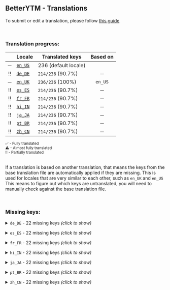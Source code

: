 <!--
  ‼️‼️‼️‼️‼️‼️‼️‼️‼️‼️‼️‼️‼️‼️‼️‼️‼️‼️‼️‼️‼️‼️‼️‼️‼️‼️‼️‼️‼️‼️‼️‼️‼️‼️‼️‼️‼️‼️‼️‼️‼️‼️‼️‼️‼️‼️‼️‼️‼️‼️‼️‼️‼️‼️‼️‼️
  ‼️‼️‼️             THIS IS A GENERATED FILE             ‼️‼️‼️
  ‼️‼️‼️ all changes will be overwritten after next build ‼️‼️‼️
  ‼️‼️‼️ only edit in `src/tools/tr-progress-template.md` ‼️‼️‼️
  ‼️‼️‼️‼️‼️‼️‼️‼️‼️‼️‼️‼️‼️‼️‼️‼️‼️‼️‼️‼️‼️‼️‼️‼️‼️‼️‼️‼️‼️‼️‼️‼️‼️‼️‼️‼️‼️‼️‼️‼️‼️‼️‼️‼️‼️‼️‼️‼️‼️‼️‼️‼️‼️‼️‼️‼️
-->



## BetterYTM - Translations
To submit or edit a translation, please follow [this guide](../../contributing.md#submitting-translations)

<br>

### Translation progress:
| &nbsp; | Locale | Translated keys | Based on |
| :----: | ------ | --------------- | :------: |
| ─ | [`en_US`](./en_US.json) | 236 (default locale) |  |
| ‼️ | [`de_DE`](./de_DE.json) | `214/236` (90.7%) | ─ |
| ─ | [`en_UK`](./en_UK.json) | `236/236` (100%) | `en_US` |
| ‼️ | [`es_ES`](./es_ES.json) | `214/236` (90.7%) | ─ |
| ‼️ | [`fr_FR`](./fr_FR.json) | `214/236` (90.7%) | ─ |
| ‼️ | [`hi_IN`](./hi_IN.json) | `214/236` (90.7%) | ─ |
| ‼️ | [`ja_JA`](./ja_JA.json) | `214/236` (90.7%) | ─ |
| ‼️ | [`pt_BR`](./pt_BR.json) | `214/236` (90.7%) | ─ |
| ‼️ | [`zh_CN`](./zh_CN.json) | `214/236` (90.7%) | ─ |

<sub>
✅ - Fully translated
</sub><br>
<sub>
⚠ - Almost fully translated
</sub><br>
<sub>
‼️ - Partially translated
</sub><br>

<br>

If a translation is based on another translation, that means the keys from the base translation file are automatically applied if they are missing. This is used for locales that are very similar to each other, such as `en_UK` and `en_US`  
This means to figure out which keys are untranslated, you will need to manually check against the base translation file.

<br>

### Missing keys:

<details><summary><code>de_DE</code> - 22 missing keys <i>(click to show)</i></summary><br>

| Key | English text |
| --- | ------------ |
| `create_new_entry` | `Create a new entry` |
| `remove_entry` | `Remove this entry` |
| `auto_like_channels_dialog_title` | `Manage auto-liked channels` |
| `auto_like_channels_dialog_desc` | `Here you can see what channels you have set to auto-like and remove them if you want.\nYou can also manually create them, though it's easier to visit their channel page and click the button.` |
| `auto_like` | `Auto-like` |
| `auto_like_button_tooltip_enabled` | `Click to disable auto-liking. Shift-click to open the management dialog.` |
| `auto_like_button_tooltip_disabled` | `Click to enable auto-liking. Shift-click to open the management dialog.` |
| `add_auto_like_channel_id_prompt` | `Enter the channel ID (the part after "/channel/" in the URL) of the channel you want to auto-like.\nPress "cancel" to exit.` |
| `add_auto_like_channel_invalid_id` | `The entered channel ID is invalid.\nPlease make sure you copy only the part *after* "/channel/" in the URL, excluding the slash.` |
| `add_auto_like_channel_already_exists_prompt_new_name` | `A channel with that ID is already in the list.\nDo you instead want to change its name?` |
| `add_auto_like_channel_name_prompt` | `Enter the name of the channel.\nPress "cancel" to exit.` |
| `auto_like_enabled_toast` | `Auto-liking enabled` |
| `auto_like_disabled_toast` | `Auto-liking disabled` |
| `feature_desc_autoLikeChannels` | `Automatically like all songs and videos of certain channels` |
| `feature_helpText_autoLikeChannels` | `Once enabled, you can enable this feature for certain channels by opening their page and clicking the toggle button. Afterwards, any song you play of that channel will be liked automatically.\nUse the option below to open a dialog to manage the channels.` |
| `feature_desc_openAutoLikeChannelsDialog` | `Open the dialog to manage auto-liked channels` |
| `feature_btn_openAutoLikeChannelsDialog` | `Open dialog` |
| `feature_btn_openAutoLikeChannelsDialog_running` | `Opening...` |
| `feature_desc_initTimeout` | `How long to wait for features to initialize before considering them to likely be in an errored state` |
| `feature_helptext_initTimeout` | `This is the amount of time in milliseconds that the script will wait for features to initialize before considering them to likely be in an errored state.\nThis will not affect the script's behavior in a significant way, but if one of your plugins can't initialize in time, you should try increasing this value.` |
| `plugin_validation_error_invalid_property-1` | `Property '%1' with value '%2' is invalid. Example value: %3` |
| `plugin_validation_error_invalid_property-n` | `Property '%1' with value '%2' is invalid. Example values: %3` |

<br></details>

<details><summary><code>es_ES</code> - 22 missing keys <i>(click to show)</i></summary><br>

| Key | English text |
| --- | ------------ |
| `create_new_entry` | `Create a new entry` |
| `remove_entry` | `Remove this entry` |
| `auto_like_channels_dialog_title` | `Manage auto-liked channels` |
| `auto_like_channels_dialog_desc` | `Here you can see what channels you have set to auto-like and remove them if you want.\nYou can also manually create them, though it's easier to visit their channel page and click the button.` |
| `auto_like` | `Auto-like` |
| `auto_like_button_tooltip_enabled` | `Click to disable auto-liking. Shift-click to open the management dialog.` |
| `auto_like_button_tooltip_disabled` | `Click to enable auto-liking. Shift-click to open the management dialog.` |
| `add_auto_like_channel_id_prompt` | `Enter the channel ID (the part after "/channel/" in the URL) of the channel you want to auto-like.\nPress "cancel" to exit.` |
| `add_auto_like_channel_invalid_id` | `The entered channel ID is invalid.\nPlease make sure you copy only the part *after* "/channel/" in the URL, excluding the slash.` |
| `add_auto_like_channel_already_exists_prompt_new_name` | `A channel with that ID is already in the list.\nDo you instead want to change its name?` |
| `add_auto_like_channel_name_prompt` | `Enter the name of the channel.\nPress "cancel" to exit.` |
| `auto_like_enabled_toast` | `Auto-liking enabled` |
| `auto_like_disabled_toast` | `Auto-liking disabled` |
| `feature_desc_autoLikeChannels` | `Automatically like all songs and videos of certain channels` |
| `feature_helpText_autoLikeChannels` | `Once enabled, you can enable this feature for certain channels by opening their page and clicking the toggle button. Afterwards, any song you play of that channel will be liked automatically.\nUse the option below to open a dialog to manage the channels.` |
| `feature_desc_openAutoLikeChannelsDialog` | `Open the dialog to manage auto-liked channels` |
| `feature_btn_openAutoLikeChannelsDialog` | `Open dialog` |
| `feature_btn_openAutoLikeChannelsDialog_running` | `Opening...` |
| `feature_desc_initTimeout` | `How long to wait for features to initialize before considering them to likely be in an errored state` |
| `feature_helptext_initTimeout` | `This is the amount of time in milliseconds that the script will wait for features to initialize before considering them to likely be in an errored state.\nThis will not affect the script's behavior in a significant way, but if one of your plugins can't initialize in time, you should try increasing this value.` |
| `plugin_validation_error_invalid_property-1` | `Property '%1' with value '%2' is invalid. Example value: %3` |
| `plugin_validation_error_invalid_property-n` | `Property '%1' with value '%2' is invalid. Example values: %3` |

<br></details>

<details><summary><code>fr_FR</code> - 22 missing keys <i>(click to show)</i></summary><br>

| Key | English text |
| --- | ------------ |
| `create_new_entry` | `Create a new entry` |
| `remove_entry` | `Remove this entry` |
| `auto_like_channels_dialog_title` | `Manage auto-liked channels` |
| `auto_like_channels_dialog_desc` | `Here you can see what channels you have set to auto-like and remove them if you want.\nYou can also manually create them, though it's easier to visit their channel page and click the button.` |
| `auto_like` | `Auto-like` |
| `auto_like_button_tooltip_enabled` | `Click to disable auto-liking. Shift-click to open the management dialog.` |
| `auto_like_button_tooltip_disabled` | `Click to enable auto-liking. Shift-click to open the management dialog.` |
| `add_auto_like_channel_id_prompt` | `Enter the channel ID (the part after "/channel/" in the URL) of the channel you want to auto-like.\nPress "cancel" to exit.` |
| `add_auto_like_channel_invalid_id` | `The entered channel ID is invalid.\nPlease make sure you copy only the part *after* "/channel/" in the URL, excluding the slash.` |
| `add_auto_like_channel_already_exists_prompt_new_name` | `A channel with that ID is already in the list.\nDo you instead want to change its name?` |
| `add_auto_like_channel_name_prompt` | `Enter the name of the channel.\nPress "cancel" to exit.` |
| `auto_like_enabled_toast` | `Auto-liking enabled` |
| `auto_like_disabled_toast` | `Auto-liking disabled` |
| `feature_desc_autoLikeChannels` | `Automatically like all songs and videos of certain channels` |
| `feature_helpText_autoLikeChannels` | `Once enabled, you can enable this feature for certain channels by opening their page and clicking the toggle button. Afterwards, any song you play of that channel will be liked automatically.\nUse the option below to open a dialog to manage the channels.` |
| `feature_desc_openAutoLikeChannelsDialog` | `Open the dialog to manage auto-liked channels` |
| `feature_btn_openAutoLikeChannelsDialog` | `Open dialog` |
| `feature_btn_openAutoLikeChannelsDialog_running` | `Opening...` |
| `feature_desc_initTimeout` | `How long to wait for features to initialize before considering them to likely be in an errored state` |
| `feature_helptext_initTimeout` | `This is the amount of time in milliseconds that the script will wait for features to initialize before considering them to likely be in an errored state.\nThis will not affect the script's behavior in a significant way, but if one of your plugins can't initialize in time, you should try increasing this value.` |
| `plugin_validation_error_invalid_property-1` | `Property '%1' with value '%2' is invalid. Example value: %3` |
| `plugin_validation_error_invalid_property-n` | `Property '%1' with value '%2' is invalid. Example values: %3` |

<br></details>

<details><summary><code>hi_IN</code> - 22 missing keys <i>(click to show)</i></summary><br>

| Key | English text |
| --- | ------------ |
| `create_new_entry` | `Create a new entry` |
| `remove_entry` | `Remove this entry` |
| `auto_like_channels_dialog_title` | `Manage auto-liked channels` |
| `auto_like_channels_dialog_desc` | `Here you can see what channels you have set to auto-like and remove them if you want.\nYou can also manually create them, though it's easier to visit their channel page and click the button.` |
| `auto_like` | `Auto-like` |
| `auto_like_button_tooltip_enabled` | `Click to disable auto-liking. Shift-click to open the management dialog.` |
| `auto_like_button_tooltip_disabled` | `Click to enable auto-liking. Shift-click to open the management dialog.` |
| `add_auto_like_channel_id_prompt` | `Enter the channel ID (the part after "/channel/" in the URL) of the channel you want to auto-like.\nPress "cancel" to exit.` |
| `add_auto_like_channel_invalid_id` | `The entered channel ID is invalid.\nPlease make sure you copy only the part *after* "/channel/" in the URL, excluding the slash.` |
| `add_auto_like_channel_already_exists_prompt_new_name` | `A channel with that ID is already in the list.\nDo you instead want to change its name?` |
| `add_auto_like_channel_name_prompt` | `Enter the name of the channel.\nPress "cancel" to exit.` |
| `auto_like_enabled_toast` | `Auto-liking enabled` |
| `auto_like_disabled_toast` | `Auto-liking disabled` |
| `feature_desc_autoLikeChannels` | `Automatically like all songs and videos of certain channels` |
| `feature_helpText_autoLikeChannels` | `Once enabled, you can enable this feature for certain channels by opening their page and clicking the toggle button. Afterwards, any song you play of that channel will be liked automatically.\nUse the option below to open a dialog to manage the channels.` |
| `feature_desc_openAutoLikeChannelsDialog` | `Open the dialog to manage auto-liked channels` |
| `feature_btn_openAutoLikeChannelsDialog` | `Open dialog` |
| `feature_btn_openAutoLikeChannelsDialog_running` | `Opening...` |
| `feature_desc_initTimeout` | `How long to wait for features to initialize before considering them to likely be in an errored state` |
| `feature_helptext_initTimeout` | `This is the amount of time in milliseconds that the script will wait for features to initialize before considering them to likely be in an errored state.\nThis will not affect the script's behavior in a significant way, but if one of your plugins can't initialize in time, you should try increasing this value.` |
| `plugin_validation_error_invalid_property-1` | `Property '%1' with value '%2' is invalid. Example value: %3` |
| `plugin_validation_error_invalid_property-n` | `Property '%1' with value '%2' is invalid. Example values: %3` |

<br></details>

<details><summary><code>ja_JA</code> - 22 missing keys <i>(click to show)</i></summary><br>

| Key | English text |
| --- | ------------ |
| `create_new_entry` | `Create a new entry` |
| `remove_entry` | `Remove this entry` |
| `auto_like_channels_dialog_title` | `Manage auto-liked channels` |
| `auto_like_channels_dialog_desc` | `Here you can see what channels you have set to auto-like and remove them if you want.\nYou can also manually create them, though it's easier to visit their channel page and click the button.` |
| `auto_like` | `Auto-like` |
| `auto_like_button_tooltip_enabled` | `Click to disable auto-liking. Shift-click to open the management dialog.` |
| `auto_like_button_tooltip_disabled` | `Click to enable auto-liking. Shift-click to open the management dialog.` |
| `add_auto_like_channel_id_prompt` | `Enter the channel ID (the part after "/channel/" in the URL) of the channel you want to auto-like.\nPress "cancel" to exit.` |
| `add_auto_like_channel_invalid_id` | `The entered channel ID is invalid.\nPlease make sure you copy only the part *after* "/channel/" in the URL, excluding the slash.` |
| `add_auto_like_channel_already_exists_prompt_new_name` | `A channel with that ID is already in the list.\nDo you instead want to change its name?` |
| `add_auto_like_channel_name_prompt` | `Enter the name of the channel.\nPress "cancel" to exit.` |
| `auto_like_enabled_toast` | `Auto-liking enabled` |
| `auto_like_disabled_toast` | `Auto-liking disabled` |
| `feature_desc_autoLikeChannels` | `Automatically like all songs and videos of certain channels` |
| `feature_helpText_autoLikeChannels` | `Once enabled, you can enable this feature for certain channels by opening their page and clicking the toggle button. Afterwards, any song you play of that channel will be liked automatically.\nUse the option below to open a dialog to manage the channels.` |
| `feature_desc_openAutoLikeChannelsDialog` | `Open the dialog to manage auto-liked channels` |
| `feature_btn_openAutoLikeChannelsDialog` | `Open dialog` |
| `feature_btn_openAutoLikeChannelsDialog_running` | `Opening...` |
| `feature_desc_initTimeout` | `How long to wait for features to initialize before considering them to likely be in an errored state` |
| `feature_helptext_initTimeout` | `This is the amount of time in milliseconds that the script will wait for features to initialize before considering them to likely be in an errored state.\nThis will not affect the script's behavior in a significant way, but if one of your plugins can't initialize in time, you should try increasing this value.` |
| `plugin_validation_error_invalid_property-1` | `Property '%1' with value '%2' is invalid. Example value: %3` |
| `plugin_validation_error_invalid_property-n` | `Property '%1' with value '%2' is invalid. Example values: %3` |

<br></details>

<details><summary><code>pt_BR</code> - 22 missing keys <i>(click to show)</i></summary><br>

| Key | English text |
| --- | ------------ |
| `create_new_entry` | `Create a new entry` |
| `remove_entry` | `Remove this entry` |
| `auto_like_channels_dialog_title` | `Manage auto-liked channels` |
| `auto_like_channels_dialog_desc` | `Here you can see what channels you have set to auto-like and remove them if you want.\nYou can also manually create them, though it's easier to visit their channel page and click the button.` |
| `auto_like` | `Auto-like` |
| `auto_like_button_tooltip_enabled` | `Click to disable auto-liking. Shift-click to open the management dialog.` |
| `auto_like_button_tooltip_disabled` | `Click to enable auto-liking. Shift-click to open the management dialog.` |
| `add_auto_like_channel_id_prompt` | `Enter the channel ID (the part after "/channel/" in the URL) of the channel you want to auto-like.\nPress "cancel" to exit.` |
| `add_auto_like_channel_invalid_id` | `The entered channel ID is invalid.\nPlease make sure you copy only the part *after* "/channel/" in the URL, excluding the slash.` |
| `add_auto_like_channel_already_exists_prompt_new_name` | `A channel with that ID is already in the list.\nDo you instead want to change its name?` |
| `add_auto_like_channel_name_prompt` | `Enter the name of the channel.\nPress "cancel" to exit.` |
| `auto_like_enabled_toast` | `Auto-liking enabled` |
| `auto_like_disabled_toast` | `Auto-liking disabled` |
| `feature_desc_autoLikeChannels` | `Automatically like all songs and videos of certain channels` |
| `feature_helpText_autoLikeChannels` | `Once enabled, you can enable this feature for certain channels by opening their page and clicking the toggle button. Afterwards, any song you play of that channel will be liked automatically.\nUse the option below to open a dialog to manage the channels.` |
| `feature_desc_openAutoLikeChannelsDialog` | `Open the dialog to manage auto-liked channels` |
| `feature_btn_openAutoLikeChannelsDialog` | `Open dialog` |
| `feature_btn_openAutoLikeChannelsDialog_running` | `Opening...` |
| `feature_desc_initTimeout` | `How long to wait for features to initialize before considering them to likely be in an errored state` |
| `feature_helptext_initTimeout` | `This is the amount of time in milliseconds that the script will wait for features to initialize before considering them to likely be in an errored state.\nThis will not affect the script's behavior in a significant way, but if one of your plugins can't initialize in time, you should try increasing this value.` |
| `plugin_validation_error_invalid_property-1` | `Property '%1' with value '%2' is invalid. Example value: %3` |
| `plugin_validation_error_invalid_property-n` | `Property '%1' with value '%2' is invalid. Example values: %3` |

<br></details>

<details><summary><code>zh_CN</code> - 22 missing keys <i>(click to show)</i></summary><br>

| Key | English text |
| --- | ------------ |
| `create_new_entry` | `Create a new entry` |
| `remove_entry` | `Remove this entry` |
| `auto_like_channels_dialog_title` | `Manage auto-liked channels` |
| `auto_like_channels_dialog_desc` | `Here you can see what channels you have set to auto-like and remove them if you want.\nYou can also manually create them, though it's easier to visit their channel page and click the button.` |
| `auto_like` | `Auto-like` |
| `auto_like_button_tooltip_enabled` | `Click to disable auto-liking. Shift-click to open the management dialog.` |
| `auto_like_button_tooltip_disabled` | `Click to enable auto-liking. Shift-click to open the management dialog.` |
| `add_auto_like_channel_id_prompt` | `Enter the channel ID (the part after "/channel/" in the URL) of the channel you want to auto-like.\nPress "cancel" to exit.` |
| `add_auto_like_channel_invalid_id` | `The entered channel ID is invalid.\nPlease make sure you copy only the part *after* "/channel/" in the URL, excluding the slash.` |
| `add_auto_like_channel_already_exists_prompt_new_name` | `A channel with that ID is already in the list.\nDo you instead want to change its name?` |
| `add_auto_like_channel_name_prompt` | `Enter the name of the channel.\nPress "cancel" to exit.` |
| `auto_like_enabled_toast` | `Auto-liking enabled` |
| `auto_like_disabled_toast` | `Auto-liking disabled` |
| `feature_desc_autoLikeChannels` | `Automatically like all songs and videos of certain channels` |
| `feature_helpText_autoLikeChannels` | `Once enabled, you can enable this feature for certain channels by opening their page and clicking the toggle button. Afterwards, any song you play of that channel will be liked automatically.\nUse the option below to open a dialog to manage the channels.` |
| `feature_desc_openAutoLikeChannelsDialog` | `Open the dialog to manage auto-liked channels` |
| `feature_btn_openAutoLikeChannelsDialog` | `Open dialog` |
| `feature_btn_openAutoLikeChannelsDialog_running` | `Opening...` |
| `feature_desc_initTimeout` | `How long to wait for features to initialize before considering them to likely be in an errored state` |
| `feature_helptext_initTimeout` | `This is the amount of time in milliseconds that the script will wait for features to initialize before considering them to likely be in an errored state.\nThis will not affect the script's behavior in a significant way, but if one of your plugins can't initialize in time, you should try increasing this value.` |
| `plugin_validation_error_invalid_property-1` | `Property '%1' with value '%2' is invalid. Example value: %3` |
| `plugin_validation_error_invalid_property-n` | `Property '%1' with value '%2' is invalid. Example values: %3` |

<br></details>
